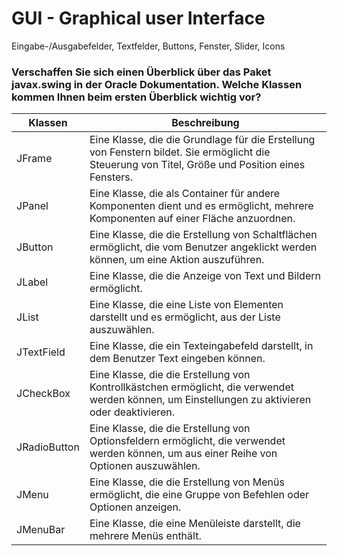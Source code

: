# GUI - Graphical user Interface

Eingabe-/Ausgabefelder, Textfelder, Buttons, Fenster, Slider, Icons

### Verschaffen Sie sich einen Überblick über das Paket javax.swing in der Oracle Dokumentation. Welche Klassen kommen Ihnen beim ersten Überblick wichtig vor?
| Klassen | Beschreibung |
| --- | --- |
| JFrame | Eine Klasse, die die Grundlage für die Erstellung von Fenstern bildet. Sie ermöglicht die Steuerung von Titel, Größe und Position eines Fensters. |
| JPanel | Eine Klasse, die als Container für andere Komponenten dient und es ermöglicht, mehrere Komponenten auf einer Fläche anzuordnen. |
| JButton | Eine Klasse, die die Erstellung von Schaltflächen ermöglicht, die vom Benutzer angeklickt werden können, um eine Aktion auszuführen. |
| JLabel | Eine Klasse, die die Anzeige von Text und Bildern ermöglicht. |
| JList | Eine Klasse, die eine Liste von Elementen darstellt und es ermöglicht, aus der Liste auszuwählen. |
| JTextField | Eine Klasse, die ein Texteingabefeld darstellt, in dem Benutzer Text eingeben können. |
| JCheckBox | Eine Klasse, die die Erstellung von Kontrollkästchen ermöglicht, die verwendet werden können, um Einstellungen zu aktivieren oder deaktivieren. |
| JRadioButton | Eine Klasse, die die Erstellung von Optionsfeldern ermöglicht, die verwendet werden können, um aus einer Reihe von Optionen auszuwählen. |
| JMenu | Eine Klasse, die die Erstellung von Menüs ermöglicht, die eine Gruppe von Befehlen oder Optionen anzeigen. |
| JMenuBar | Eine Klasse, die eine Menüleiste darstellt, die mehrere Menüs enthält. |

